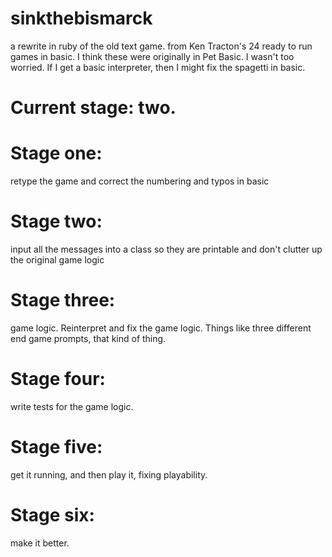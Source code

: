 # sinkthebismarck
a rewrite in ruby of the old text game. from Ken Tracton's 24 ready to run games in basic. I think these were originally in Pet Basic. I wasn't too worried. If I get a basic interpreter, then I might fix the spagetti in basic.
# Current stage: two. 
# Stage one: 
retype the game and correct the numbering and typos in basic
# Stage two:
input all the messages into a class so they are printable and don't clutter up the original game logic
# Stage three: 
game logic. Reinterpret and fix the game logic. Things like three different end game prompts, that kind of thing. 
# Stage four: 
write tests for the game logic. 
# Stage five: 
get it running, and then play it, fixing playability. 
# Stage six: 
make it better.
